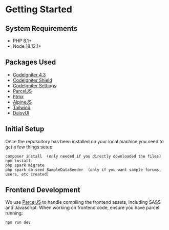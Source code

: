 # Getting Started

## System Requirements

-   PHP 8.1+
-   Node 18.12.1+

## Packages Used

-   [CodeIgniter 4.3](https://codeigniter.com/)
-   [CodeIgniter Shield](https://github.com/codeigniter4/shield)
-   [CodeIgniter Settings](https://github.com/codeigniter4/settings)
-   [ParcelJS](https://parceljs.org/)
-   [htmx](https://htmx.org/)
-   [AlpineJS](https://alpinejs.dev/)
-   [Tailwind](https://tailwindcss.com/)
-   [DaisyUI](https://daisyui.com/)

## Initial Setup

Once the reposoitory has been installed on your local machine you need to get a few things setup:

```cli
composer install  (only needed if you directly downloaded the files)
npm install
php spark migrate
php spark db:seed SampleDataSeeder  (only if you want sample forums, users, etc created)
```

## Frontend Development

We use [ParcelJS]() to handle compiling the frontend assets, including SASS and Javascript. When working on frontend code, ensure you have parcel running:

```cli
npm run dev
```
